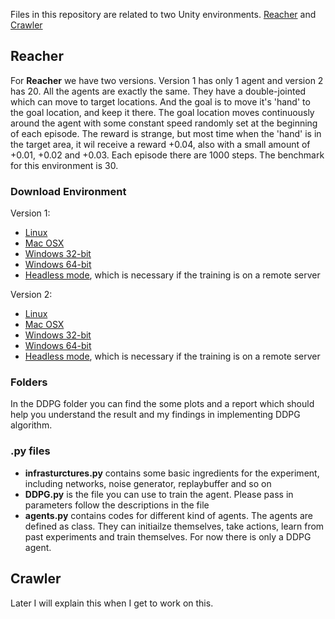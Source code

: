 Files in this repository are related to two Unity environments. [Reacher](https://github.com/Unity-Technologies/ml-agents/blob/master/docs/Learning-Environment-Examples.md#reacher) and [Crawler](https://github.com/Unity-Technologies/ml-agents/blob/master/docs/Learning-Environment-Examples.md#crawler)

## Reacher

For **Reacher** we have two versions. Version 1 has only 1 agent and version 2 has 20. All the agents are exactly the same. They have a double-jointed which can move to target locations. And the goal is to move it's 'hand' to the goal location, and keep it there. The goal location moves continuously around the agent with some constant speed randomly set at the beginning of each episode. The reward is strange, but most time when the 'hand' is in the target area, it wil receive a reward +0.04, also with a small amount of +0.01, +0.02 and +0.03. Each episode there are 1000 steps. The benchmark for this environment is 30.

### Download Environment

Version 1:
  * [Linux](https://s3-us-west-1.amazonaws.com/udacity-drlnd/P2/Reacher/one_agent/Reacher_Linux.zip)
  * [Mac OSX](https://s3-us-west-1.amazonaws.com/udacity-drlnd/P2/Reacher/one_agent/Reacher.app.zip)
  * [Windows 32-bit](https://s3-us-west-1.amazonaws.com/udacity-drlnd/P2/Reacher/one_agent/Reacher_Windows_x86.zip)
  * [Windows 64-bit](https://s3-us-west-1.amazonaws.com/udacity-drlnd/P2/Reacher/one_agent/Reacher_Windows_x86_64.zip)
  * [Headless mode](https://s3-us-west-1.amazonaws.com/udacity-drlnd/P2/Reacher/one_agent/Reacher_Linux_NoVis.zip), which is necessary if the training is on a remote server

Version 2:
  * [Linux](https://s3-us-west-1.amazonaws.com/udacity-drlnd/P2/Reacher/Reacher_Linux.zip)
  * [Mac OSX](https://s3-us-west-1.amazonaws.com/udacity-drlnd/P2/Reacher/Reacher.app.zip)
  * [Windows 32-bit](https://s3-us-west-1.amazonaws.com/udacity-drlnd/P2/Reacher/Reacher_Windows_x86.zip)
  * [Windows 64-bit](https://s3-us-west-1.amazonaws.com/udacity-drlnd/P2/Reacher/Reacher_Windows_x86_64.zip)
  * [Headless mode](https://s3-us-west-1.amazonaws.com/udacity-drlnd/P2/Reacher/Reacher_Linux_NoVis.zip), which is necessary if the training is on a remote server
  
### Folders

In the DDPG folder you can find the some plots and a report which should help you understand the result and my findings in implementing DDPG algorithm.

### .py files
  * **infrasturctures.py** contains some basic ingredients for the experiment, including networks, noise generator, replaybuffer and so on
  * **DDPG.py** is the file you can use to train the agent. Please pass in parameters follow the descriptions in the file
  * **agents.py** contains codes for different kind of agents. The agents are defined as class. They can initiailze themselves, take actions, learn from past experiments and train themselves. For now there is only a DDPG agent. 

## Crawler

Later I will explain this when I get to work on this.

